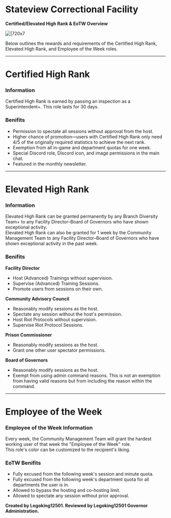 # **Stateview Correctional Facility**
**Certified/Elevated High Rank & EoTW Overview**

![|720x7](upload://dKMei7dM4sB9JlFMy9V7oxqKAb "short line")

Below outlines the rewards and requirements of the Certified High Rank, Elevated High Rank, and Employee of the Week roles.

---

# **Certified High Rank**
### **Information**
Certified High Rank is earned by passing an inspection as a Superintendent+. This role lasts for 30 days.

### **Benifits**
* Permission to spectate all sessions without approval from the host.  
* Higher chance of promotion—users with Certified High Rank only need 4/5 of the originally required statistics to achieve the next rank.  
* Exemption from all in-game and department quotas for one week.  
* Special Discord role, Discord icon, and image permissions in the main chat.  
* Featured in the monthly newsletter.

---

# **Elevated High Rank**
### **Information**
Elevated High Rank can be granted permanently by any Branch Diversity Team+ to any Facility Director–Board of Governors who have shown exceptional activity.  
Elevated High Rank can also be granted for 1 week by the Community Management Team to any Facility Director–Board of Governors who have shown exceptional activity in the past week.

### **Benifits**
**Facility Director**
* Host (Advanced) Trainings without supervision.  
* Supervise (Advanced) Training Sessions.  
* Promote users from sessions on their own.

**Community Advisory Council**
* Reasonably modify sessions as the host.  
* Spectate any session without the host's permission.  
* Host Riot Protocols without supervision.  
* Supervise Riot Protocol Sessions.

**Prison Commissioner**
* Reasonably modify sessions as the host.  
* Grant one other user spectator permissions.

**Board of Governors**
* Reasonably modify sessions as the host.  
* Exempt from using admin command reasons. This is not an exemption from having valid reasons but from including the reason within the command.

---

# **Employee of the Week**
### **Employee of the Week Information**
Every week, the Community Management Team will grant the hardest working user of that week the "Employee of the Week" role.  
This role's color can be customized to the recipient's liking.

### **EoTW Benifits**
* Fully excused from the following week's session and minute quota.  
* Fully excused from the following week's department quota for all departments the user is in.
* Allowed to bypass the hosting and co-hosting limit.
* Allowed to spectate any session without prior approval.

**Created by Legoking12501. Reviewed by Legoking12501 Governor Administration.**

